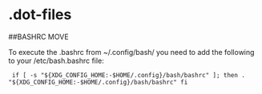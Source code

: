 # .dot-files

##BASHRC MOVE

To execute the .bashrc from ~/.config/bash/ you need to add the following to your /etc/bash.bashrc file:

` if [ -s "${XDG_CONFIG_HOME:-$HOME/.config}/bash/bashrc" ]; then
    . "${XDG_CONFIG_HOME:-$HOME/.config}/bash/bashrc"
 fi`
